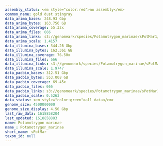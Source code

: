 ```yaml
---
assembly_status: <em style="color:red">no assembly</em>
common_name: gold dust stingray
data_arima_bases: 248.93 Gbp
data_arima_bytes: 163.756 GB
data_arima_coverage: 55.32x
data_arima_files: 666
data_arima_links: s3://genomeark/species/Potamotrygon_marinae/sPotMar1/genomic_data/arima/<br>
data_arima_scale: 1.4157
data_illumina_bases: 344.26 Gbp
data_illumina_bytes: 162.361 GB
data_illumina_coverage: 76.50x
data_illumina_files: 666
data_illumina_links: s3://genomeark/species/Potamotrygon_marinae/sPotMar1/genomic_data/illumina/<br>
data_illumina_scale: 1.9747
data_pacbio_bases: 312.51 Gbp
data_pacbio_bytes: 553.008 GB
data_pacbio_coverage: 69.45x
data_pacbio_files: 666
data_pacbio_links: s3://genomeark/species/Potamotrygon_marinae/sPotMar1/genomic_data/pacbio/<br>
data_pacbio_scale: 0.5263
data_status: <em style="color:green">all data</em>
genome_size: 4500000000
genome_size_display: 4.50 Gbp
last_raw_data: 1618858204
last_updated: 1618858883
name: Potamotrygon marinae
name_: Potamotrygon_marinae
short_name: sPotMar
taxon_id: null
---
```

